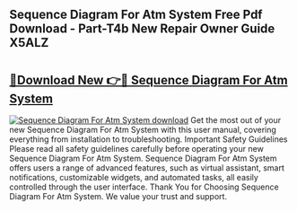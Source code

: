 ## Sequence Diagram For Atm System Free Pdf Download - Part-T4b New Repair Owner Guide X5ALZ

# <h2><a href="http://dfjhmx.blite.top/?on=Sequence+Diagram+For+Atm+System">🔗Download New 👉🔴 Sequence Diagram For Atm System</a></h2>

[![Sequence Diagram For Atm System download](https://i.imgur.com/lujVjoI.png)](http://dfjhmx.blite.top/?on=Sequence+Diagram+For+Atm+System)
Get the most out of your new Sequence Diagram For Atm System with this user manual, covering everything from installation to troubleshooting. Important Safety Guidelines Please read all safety guidelines carefully before operating your new Sequence Diagram For Atm System. Sequence Diagram For Atm System offers users a range of advanced features, such as virtual assistant, smart notifications, customizable widgets, and automated tasks, all easily controlled through the user interface. Thank You for Choosing Sequence Diagram For Atm System. We value your trust and support.
